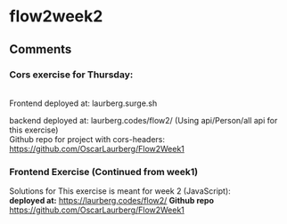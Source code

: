 # flow2week2

<h2>Comments</h2>

<h3>Cors exercise for Thursday:</h3>
<br>
Frontend deployed at:
laurberg.surge.sh<br>

backend deployed at:
laurberg.codes/flow2/ (Using api/Person/all api for this exercise)<br>
Github repo for project with cors-headers:
https://github.com/OscarLaurberg/Flow2Week1

<h3>Frontend Exercise (Continued from week1)</h3>

Solutions for This exercise is meant for week 2 (JavaScript):<br>
<b>deployed at:</b>
https://laurberg.codes/flow2/
<b> Github repo </b><br>
https://github.com/OscarLaurberg/Flow2Week1
